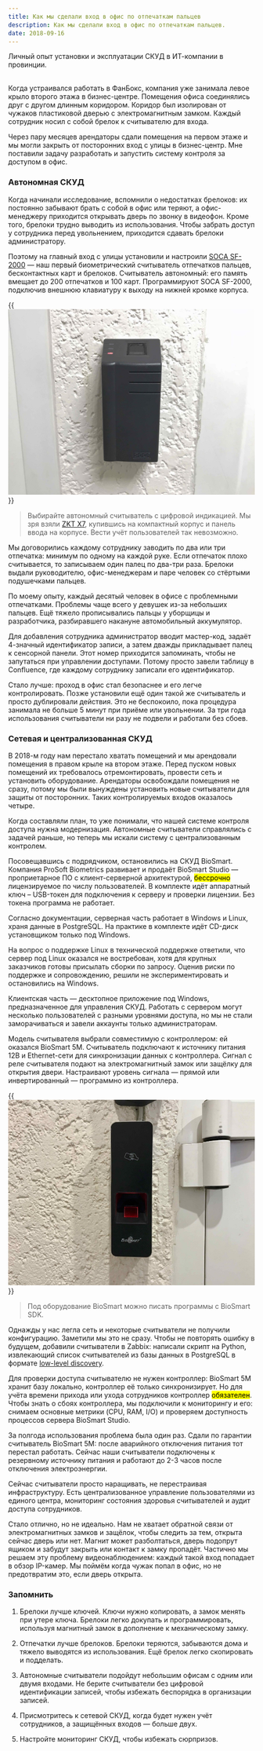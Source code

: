 ```yaml
---
title: Как мы сделали вход в офис по отпечаткам пальцев
description: Как мы сделали вход в офис по отпечаткам пальцев.
date: 2018-09-16
---
```


<lead>Личный опыт установки и эксплуатации СКУД в ИТ-компании в провинции.<br /></lead>

<br />Когда устраивался работать в ФанБокс, компания 
уже занимала левое крыло второго этажа в бизнес-центре. Помещения офиса 
соединялись друг с другом длинным коридором. Коридор был изолирован от чужаков 
пластиковой дверью с электромагнитным замком. Каждый сотрудник носил с собой 
брелок к считывателю для входа.

Через пару месяцев арендаторы сдали помещения на первом этаже и мы могли 
закрыть от посторонних вход с улицы в бизнес-центр. Мне поставили задачу 
разработать и запустить систему контроля за доступом в офис.

### Автономная СКУД

Когда начинали исследование, вспомнили о недостатках брелоков: их постоянно 
забывают брать с собой в офис или теряют, а офис-менеджеру приходится открывать 
дверь по звонку в видеофон. Кроме того, брелоки трудно выводить из 
использования. Чтобы забрать доступ у сотрудника перед увольнением, 
приходится сдавать брелоки администратору.

Поэтому на главный вход с улицы установили и настроили [SOCA SF-2000](http://www.socatech.com/en/product-543239/Network-Compact-Size-Fingerpring-SF-2000.html) — наш 
первый биометрический считыватель отпечатков пальцев, бесконтактных карт и 
брелоков. Считыватель автономный: его память вмещает до 200 отпечатков и 100 
карт. Программируют SOCA SF-2000, подключив внешнюю клавиатуру к выходу на 
нижней кромке корпуса.

{{<img src="SOCA-SF-2000.jpg" descr="Биометрический считыватель SOCA SF-2000" alt="SOCA SF-2000">}}

> Выбирайте автономный считыватель с цифровой индикацией.
Мы зря взяли [ZKT X7](https://www.zkteco.com/en/product_detail/X7.html), 
купившись на компактный корпус и панель ввода на корпусе. Вести учёт 
пользователей так невозможно.

Мы договорились каждому сотруднику заводить по два или три отпечатка: минимум 
по одному на каждой руке. Если отпечаток плохо считывается, то записываем один 
палец по два-три раза. Брелоки выдали руководителю, офис-менеджерам и паре 
человек со стёртыми подушечками пальцев.

По моему опыту, каждый десятый человек в офисе с проблемными отпечатками. 
Проблемы чаще всего у девушек из-за небольших пальцев. Ещё тяжело прописывались пальцы 
у уборщицы и разработчика, разбиравшего накануне автомобильный аккумулятор. 

Для добавления сотрудника администратор вводит мастер-код, задаёт 4-значный 
идентификатор записи, а затем дважды прикладывает палец к сенсорной панели. 
Этот номер приходится запоминать, чтобы не запутаться при управлении доступами. 
Потому просто завели таблицу в Confluence, где каждому сотруднику записали 
его идентификатор.

Стало лучше: проход в офис стал безопаснее и его легче контролировать. Позже 
установили ещё один такой же считыватель и просто дублировали действия. Это не 
беспокоило, пока процедура занимала не больше 5 минут при приёме или 
увольнении. За три года использования считыватели ни разу не подвели и работали 
без сбоев.

### Сетевая и централизованная СКУД

В 2018-м году нам перестало хватать помещений и мы арендовали помещения в 
правом крыле на втором этаже. Перед пуском новых помещений их требовалось 
отремонтировать, провести сеть и установить оборудование. Арендаторы освобождали 
помещения не сразу, потому мы были вынуждены установить новые считыватели для 
защиты от посторонних. Таких контролируемых входов оказалось четыре.

Когда составляли план, то уже понимали, что нашей системе контроля доступа 
нужна модернизация. Автономные считыватели справлялись с задачей раньше, но 
теперь мы искали систему с централизованным контролем.

Посовещавшись с подрядчиком, остановились на СКУД BioSmart. Компания ProSoft 
Biometrics развивает и продаёт BioSmart Studio — проприетарное ПО с 
клиент-серверной архитектурой, <mark>бессрочно</mark> лицензируемое по числу пользователей. 
В комплекте идёт аппаратный ключ – USB-токен для подключения к серверу и 
проверки лицензии. Без токена программа не работает.

Согласно документации, серверная часть работает в Windows и Linux, храня данные 
в PostgreSQL. На практике в комплекте идёт CD-диск установщиком только под 
Windows.

На вопрос о поддержке Linux в технической поддержке ответили, что сервер под 
Linux оказался не востребован, хотя для крупных заказчиков готовы присылать 
сборки по запросу. Оценив риски по поддержке и сопровождению, решили не 
экспериментировать и остановились на Windows.

Клиентская часть — десктопное приложение под Windows, предназначенное для 
управления СКУД. Работать с сервером могут несколько пользователей с разными 
уровнями доступа, но мы не стали заморачиваться и завели аккаунты только 
администраторам.

Модель считывателя выбрали совместимую с контроллером: ей оказался BioSmart 5M. 
Считыватель подключают к источнику питания 12В и Ethernet-сети для 
синхронизации данных с контроллера. Сигнал с реле считывателя подают на 
электромагнитный замок или защёлку для открытия двери. Настраивают уровень 
сигнала — прямой или инвертированный — программно из контроллера.

{{<img src="BioSmart-5M.jpg" descr="Биометрический считыватель BioSmart 5M" alt="BioSmart 5M">}}

> Под оборудование BioSmart можно писать программы с BioSmart SDK.

Однажды у нас легла сеть и некоторые считыватели не получили конфигурацию. 
Заметили мы это не сразу. Чтобы не повторять ошибку в будущем, 
добавили считыватели в Zabbix: написали скрипт на Python, извлекающий список 
считывателей из базы данных в PostgreSQL в формате [low-level discovery](https://www.zabbix.com/documentation/3.4/manual/discovery/low_level_discovery#creating_custom_lld_rules).

Для проверки доступа считывателю не нужен контроллер: BioSmart 5M хранит базу 
локально, контроллер её только синхронизирует. Но для учёта времени прихода или 
ухода сотрудников контроллер <mark>обязателен</mark>. Чтобы знать о сбоях контроллера, мы 
подключили к мониторингу и его: снимаем основные метрики 
(CPU, RAM, I/O) и проверяем доступность процессов сервера BioSmart Studio.

За полгода использования проблема была один раз. Сдали по гарантии считыватель 
BioSmart 5M: после аварийного отключения питания тот перестал работать. Сейчас 
наши считыватели подключены к резервному источнику питания и работают до 2-3 
часов после отключения электроэнергии.

Сейчас считыватели просто наращивать, не 
перестраивая инфраструктуру. Есть централизованное управление пользователями из 
единого центра, мониторинг состояния здоровья считывателей и аудит доступа 
сотрудников. 

Стало отлично, но не идеально. Нам не хватает обратной связи от электромагнитных 
замков и защёлок, чтобы следить за тем, открыта сейчас дверь или нет. Магнит 
может разболтаться, дверь подопрут ящиком и забудут закрыть или контакт к замку 
пропадёт. Частично мы решаем эту проблему видеонаблюдением: каждый такой вход 
попадает в обзор IP-камер. Мы поймём когда чужак попал в офис, но не 
предотвратим это, если дверь открыта.

### Запомнить 

1. Брелоки лучше ключей. Ключи нужно копировать, а замок менять при утере 
ключа. Брелоки легко докупать и программировать, используя магнитный замок 
в дополнение к механическому замку.

2. Отпечатки лучше брелоков. Брелоки теряются, забываются дома и тяжело 
выводятся из использования. Ещё брелок легко скопировать и подделать.

3. Автономные считыватели подойдут небольшим офисам с одним или двумя входами. 
Не берите считыватели без цифровой идентификации записей, чтобы избежать 
беспорядка в организации записей.

4. Присмотритесь к сетевой СКУД, когда будет нужен учёт сотрудников, а 
защищённых входов — больше двух.

5. Настройте мониторинг СКУД, чтобы избежать сюрпризов. 
